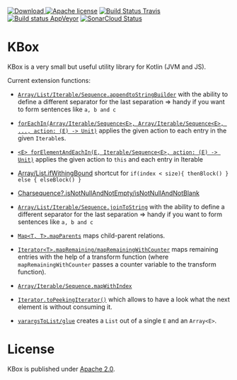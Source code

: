 [![Download](https://api.bintray.com/packages/robstoll/tutteli-jars/kbox/images/download.svg) ](https://bintray.com/robstoll/tutteli-jars/kbox/_latestVersion)
[![Apache license](https://img.shields.io/badge/license-Apache%202.0-brightgreen.svg)](http://opensource.org/licenses/Apache2.0)
[![Build Status Travis](https://travis-ci.org/robstoll/kbox.svg?branch=master)](https://travis-ci.org/robstoll/kbox)
[![Build status AppVeyor](https://ci.appveyor.com/api/projects/status/3kyk0fl90eb243ot/branch/master?svg=true)](https://ci.appveyor.com/project/robstoll/kbox/branch/master)
[![SonarCloud Status](https://sonarcloud.io/api/project_badges/measure?project=robstoll_kbox&metric=alert_status)](https://sonarcloud.io/dashboard?id=robstoll_kbox)


# KBox
KBox is a very small but useful utility library for Kotlin (JVM and JS).

Current extension functions:
- [`Array/List/Iterable/Sequence.appendtoStringBuilder`](https://github.com/robstoll/kbox/tree/master/kbox-common/src/main/kotlin/ch/tutteli/kbox/appendToString.kt#L37)
    with the ability to define a different separator for the last separation
    => handy if you want to form sentences like `a, b and c`

- [`forEachIn(Array/Iterable/Sequence<E>, Array/Iterable/Sequence<E>, ..., action: (E) -> Unit)`](https://github.com/robstoll/kbox/tree/master/kbox-common/src/main/kotlin/ch/tutteli/kbox/forEachIn.kt#L6)
  applies the given action to each entry in the given `Iterable`s.
    
- [`<E> forElementAndEachIn(E, Iterable/Sequence<E>, action: (E) -> Unit)`](https://github.com/robstoll/kbox/tree/master/kbox-common/src/main/kotlin/ch/tutteli/kbox/forThisAndForEach.kt#L6)
  applies the given action to `this` and each entry in Iterable

- [Array/List.ifWithingBound](https://github.com/robstoll/kbox/tree/master/kbox-common/src/main/kotlin/ch/tutteli/kbox/ifWithinBound.kt#L13)
  shortcut for `if(index < size){ thenBlock() } else { elseBlock() }` 

- [Charsequence?.isNotNullAndNotEmpty/isNotNullAndNotBlank](https://github.com/robstoll/kbox/tree/master/kbox-common/src/main/kotlin/ch/tutteli/kbox/isNotNullAndNot.kt#L6)  
  
- [`Array/List/Iterable/Sequence.joinToString`](https://github.com/robstoll/kbox/tree/master/kbox-common/src/main/kotlin/ch/tutteli/kbox/joinToString.kt#L31)
  with the ability to define a different separator for the last separation
  => handy if you want to form sentences like `a, b and c`

- [`Map<T, T>.mapParents`](https://github.com/robstoll/kbox/tree/master/kbox-common/src/main/kotlin/ch/tutteli/kbox/mapParents.kt#L13) 
  maps child-parent relations.

- [`Iterator<T>.mapRemaining/mapRemainingWithCounter`](https://github.com/robstoll/kbox/tree/master/kbox-common/src/main/kotlin/ch/tutteli/kbox/mapRemaining.kt#L9) 
  maps remaining entries with the help of a transform function (where `mapRemainingWithCounter` passes a counter variable to the transform function).  
  
- [`Array/Iterable/Sequence.mapWithIndex`](https://github.com/robstoll/kbox/tree/master/kbox-common/src/main/kotlin/ch/tutteli/kbox/mapWithIndex.kt#L11)
    
- [`Iterator.toPeekingIterator()`](https://github.com/robstoll/kbox/tree/master/kbox-common/src/main/kotlin/ch/tutteli/kbox/PeekingIteratorUnsynchronized.kt)
  which allows to have a look what the next element is without consuming it.
  
- [`varargsToList/glue`](https://github.com/robstoll/kbox/tree/master/kbox-common/src/main/kotlin/ch/tutteli/kbox/varargToList.kt#L11)
  creates a `List` out of a single `E` and an `Array<E>`.
  

# License
KBox is published under [Apache 2.0](http://opensource.org/licenses/Apache2.0).